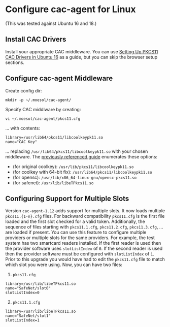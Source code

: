 Configure cac-agent for Linux
================


(This was tested against Ubuntu 16 and 18.)


Install CAC Drivers
----------------

Install your appropriate CAC middleware. You can use [Setting Up PKCS11 CAC Drivers in Ubuntu 16](Setting-Up-PKCS11-CAC-Drivers-in-Ubuntu-16.md) as a guide, but you can skip the browser setup sections.


Configure cac-agent Middleware
----------------

Create config dir:

	mkdir -p ~/.moesol/cac-agent/

Specify CAC middlware by creating:

	vi ~/.moesol/cac-agent/pkcs11.cfg

... with contents:

	library=/usr/lib64/pkcs11/libcoolkeypk11.so
	name="CAC Key"

... replacing `/usr/lib64/pkcs11/libcoolkeypk11.so` with your chosen middleware.
The [previously referenced guide](Setting-Up-PKCS11-CAC-Drivers-in-Ubuntu-16.md) enumerates these options:

* (for original coolkey): `/usr/lib/pkcs11/libcoolkeypk11.so`
* (for coolkey with 64-bit fix): `/usr/lib64/pkcs11/libcoolkeypk11.so`
* (for opensc): `/usr/lib/x86_64-linux-gnu/opensc-pkcs11.so`
* (for safenet): `/usr/lib/libeTPkcs11.so`

## Configuring Support for Multiple Slots

Version `cac-agent-1.12` adds support for multiple slots. It now loads multiple `pkcs11.{1-n}.cfg`
files. For backward compatibility `pkcs11.cfg` is the first file loaded and the first slot
checked for a valid token. Additionally, the sequence of files starting with `pkcs11.1.cfg`, 
`pkcs11.2.cfg`, `pkcs11.3.cfg`, ... are loaded if present. You can use this feature to configure
multiple providers or multiple slots for the same providers. For example, the test system has
two smartcard readers installed. If the first reader is used then the provider software uses
`slotListIndex` of `0`. If the second reader is used then the provider software must be configured
with `slotListIndex` of `1`. Prior to this upgrade you would have had to edit the `pkcs11.cfg`
file to match which slot you were using. Now, you can have two files:

1. `pkcs11.cfg`

```
library=/usr/lib/libeTPkcs11.so
name="SafeNet/slot0"
slotListIndex=0
```

2. `pkcs11.1.cfg`

```
library=/usr/lib/libeTPkcs11.so
name="SafeNet/slot1"
slotListIndex=1
```
